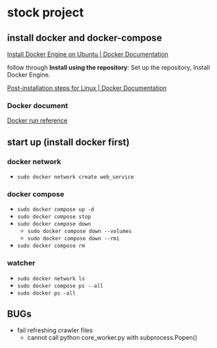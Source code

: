 # stock project

## install docker and docker-compose

[Install Docker Engine on Ubuntu | Docker Documentation](https://docs.docker.com/engine/install/ubuntu/#installation-methods)

follow through **Install using the repository**: Set up the repository, Install Docker Engine.

[Post-installation steps for Linux | Docker Documentation](https://docs.docker.com/engine/install/linux-postinstall/)

### Docker document

[Docker run reference](https://docs.docker.com/engine/reference/run/)

## start up (install docker first)

### docker network

- `sudo docker network create web_service`

### docker compose

- `sudo docker compose up -d`
- `sudo docker compose stop`
- `sudo docker compose down`
    - `sudo docker compose down --volumes`
    - `sudo docker compose down --rmi`
- `sudo docker compose rm`

### watcher

- `sudo docker network ls`
- `sudo docker compose ps --all`
- `sudo docker ps -all`

## BUGs

- fail refreshing crawler files
    - cannot call python core_worker.py with subprocess.Popen()
